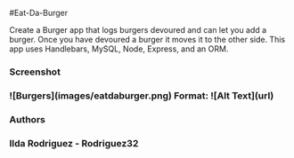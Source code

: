 #Eat-Da-Burger

<p>Create a Burger app that logs burgers devoured and can let you add a burger. Once you have devoured a burger it moves it to the other side.  This app uses Handlebars, MySQL, Node, Express, and an ORM. 

<h3>Screenshot<h3>
![Burgers](images/eatdaburger.png)
Format: ![Alt Text](url)

<h3>Authors<h3>
<p>Ilda Rodriguez - Rodriguez32<p>
